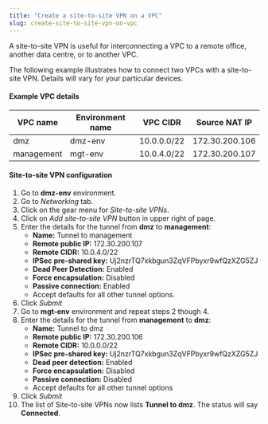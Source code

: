 ```yaml
---
title: "Create a site-to-site VPN on a VPC"
slug: create-site-to-site-vpn-on-vpc
---
```



A site-to-site VPN is useful for interconnecting a VPC to a remote office, another data centre, or to another VPC.

The following example illustrates how to connect two VPCs with a site-to-site VPN.  Details will vary for your particular devices.

#### Example VPC details
| VPC name | Environment name | VPC CIDR | Source NAT IP |
| --- | --- | --- | --- |
| dmz | dmz-env | 10.0.0.0/22 | 172.30.200.106 |
| management | mgt-env| 10.0.4.0/22 | 172.30.200.107 |

#### Site-to-site VPN configuration
1. Go to **dmz-env** environment.
1. Go to *Networking* tab.
1. Click on the gear menu for *Site-to-site VPNs*.
1. Click on *Add site-to-site VPN* button in upper right of page.
1. Enter the details for the tunnel from **dmz** to **management**:
   - **Name:** Tunnel to management
   - **Remote public IP:** 172.30.200.107
   - **Remote CIDR:** 10.0.4.0/22
   - **IPSec pre-shared key:** Uj2nzrTQ7xkbgun3ZqVFPbyxr9wfQzXZG5ZJ
   - **Dead Peer Detection:** Enabled
   - **Force encapsulation:** Disabled
   - **Passive connection:** Enabled
   - Accept defaults for all other tunnel options.
1. Click *Submit*
1. Go to **mgt-env** environment and repeat steps 2 though 4.
1. Enter the details for the tunnel from **management** to **dmz**:
   - **Name:** Tunnel to dmz
   - **Remote public IP:** 172.30.200.106
   - **Remote CIDR:** 10.0.0.0/22
   - **IPSec pre-shared key:** Uj2nzrTQ7xkbgun3ZqVFPbyxr9wfQzXZG5ZJ
   - **Dead peer detection:** Enabled
   - **Force encapsulation:** Disabled
   - **Passive connection:** Disabled
   - Accept defaults for all other tunnel options
1. Click *Submit*
1. The list of Site-to-site VPNs now lists **Tunnel to dmz**.  The status will say **Connected**.
